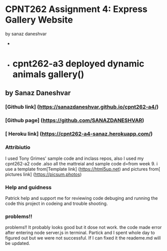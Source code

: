 # CPNT262 Assignment 4: Express Gallery Website
by sanaz daneshvar

- 
- # cpnt262-a3  deployed dynamic animals gallery()
## by Sanaz Daneshvar
### [Github link] (https://sanazdaneshvar.github.io/cpnt262-a4/)
### [Github page] (https://github.com/SANAZDANESHVAR)
### [ Heroku link] (https://cpnt262-a4-sanaz.herokuapp.com/)
   
### Attribiutio
I used Tony Grimes'  sample code and inclass repos, also I used my cpnt262-a2  code .also all the mattreial and sample code d=from week 9. 
i use a template from[Template link] (https://html5up.net)  and pictures from[ pictures link] (https://picsum.photos) 

### Help and guidness
 Patrick help and support me for  reviewing code debuging and running the code this project in codeing and trouble shooting.

### problems!!
problems!!
 It probably looks good but it dose not work. 
the code  made error after entering node server.js in terminal.
 Partick and I  spent whole day to figured out but we were not successful.
If I can fixed it the reademe.md will be updated.
